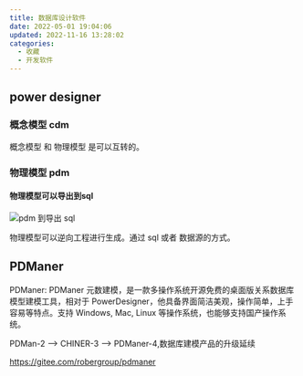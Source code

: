 ```yaml
---
title: 数据库设计软件
date: 2022-05-01 19:04:06
updated: 2022-11-16 13:28:02
categories:
  - 收藏
  - 开发软件
---
```


## power designer

### 概念模型 cdm

概念模型 和 物理模型 是可以互转的。

### 物理模型 pdm

#### 物理模型可以导出到sql

![pdm 到导出 sql](./imgs/power_designer/1.png)

物理模型可以逆向工程进行生成。通过 sql 或者 数据源的方式。

## PDManer

PDManer: PDManer 元数建模，是一款多操作系统开源免费的桌面版关系数据库模型建模工具，相对于 PowerDesigner，他具备界面简洁美观，操作简单，上手容易等特点。支持 Windows, Mac, Linux 等操作系统，也能够支持国产操作系统。

PDMan-2 --> CHINER-3 --> PDManer-4,数据库建模产品的升级延续

<https://gitee.com/robergroup/pdmaner>
